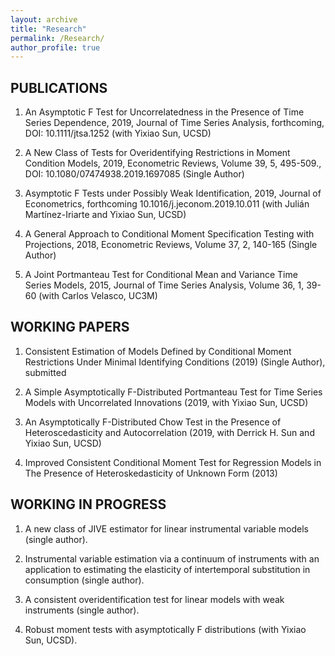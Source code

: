 ```yaml
---
layout: archive
title: "Research"
permalink: /Research/
author_profile: true
---
```

## PUBLICATIONS

1. An Asymptotic F Test for Uncorrelatedness in the Presence of Time Series Dependence, 2019, Journal of Time Series Analysis, forthcoming,  DOI: 10.1111/jtsa.1252  (with Yixiao Sun, UCSD)

2. A New Class of Tests for Overidentifying Restrictions in Moment Condition Models, 2019, Econometric Reviews, Volume 39, 5, 495-509.,  DOI: 10.1080/07474938.2019.1697085 (Single Author)

3. Asymptotic F Tests under Possibly Weak Identification, 2019, Journal of Econometrics, forthcoming	10.1016/j.jeconom.2019.10.011 (with Julián Martínez-Iriarte and Yixiao Sun, UCSD)
4. A General Approach to Conditional Moment Specification Testing with Projections, 2018, Econometric Reviews, Volume 37, 2, 140-165 (Single Author)

5.	A Joint Portmanteau Test for Conditional Mean and Variance Time Series Models, 2015, Journal of Time Series Analysis, Volume 36, 1, 39-60 (with Carlos Velasco, UC3M)

## WORKING PAPERS

1.	Consistent Estimation of Models Defined by Conditional Moment Restrictions Under Minimal Identifying Conditions (2019) (Single Author), submitted

2.	A Simple Asymptotically F-Distributed Portmanteau Test for Time Series Models with Uncorrelated Innovations (2019, with Yixiao Sun, UCSD)

3.  An Asymptotically F-Distributed Chow Test in the Presence of Heteroscedasticity and Autocorrelation (2019, with Derrick H. Sun and Yixiao Sun, UCSD)

4.	Improved Consistent Conditional Moment Test for Regression Models in The Presence   of Heteroskedasticity of Unknown Form (2013)

## WORKING  IN PROGRESS

1.	A new class of JIVE estimator for linear instrumental variable models (single author).

2.	Instrumental variable estimation via a continuum of instruments with an application to estimating the elasticity of intertemporal substitution in consumption (single author).

3.	A consistent overidentification test for linear models with weak instruments (single author).

4.	Robust moment tests with asymptotically F distributions (with Yixiao Sun, UCSD).
